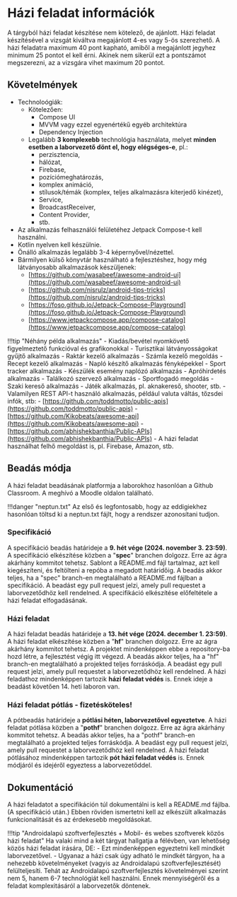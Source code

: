 # Házi feladat információk

A tárgyból házi feladat készítése nem kötelező, de ajánlott. 
Házi feladat készítésével a vizsgát kiváltva megajánlott 4-es vagy 5-ös szerezhető. 
A házi feladatra maximum 40 pont kapható, amiből a megajánlott jegyhez minimum 25 pontot el kell érni. 
Akinek nem sikerül ezt a pontszámot megszerezni, az a vizsgára vihet maximum 20 pontot.

## Követelmények

-	Technoloógiák:
	-	Kötelezően:
		-	Compose UI
		-	MVVM vagy ezzel egyenértékű egyéb architektúra
		-	Dependency Injection
	-	Legalább **3 komplexebb** technológia használata, melyet **minden esetben a laborvezető dönt el, hogy elégséges-e**, pl.:
		-	perzisztencia, 
		-	hálózat, 
		-	Firebase,
		-	pozíciómeghatározás, 
		-	komplex animáció, 
		-	stílusok/témák (komplex, teljes alkalmazásra kiterjedő kinézet),
		-	Service, 
		-	BroadcastReceiver, 
		-	Content Provider, 
		-	stb.
-	Az alkalmazás felhasználói felületéhez Jetpack Compose-t kell használni.
-	Kotlin nyelven kell készülnie.
-	Önálló alkalmazás legalább 3-4 képernyővel/nézettel.
-	Bármilyen külső könyvtár használható a fejlesztéshez, hogy még látványosabb alkalmazások készüljenek:
	-	[https://github.com/wasabeef/awesome-android-ui](https://github.com/wasabeef/awesome-android-ui)
	-	[https://github.com/nisrulz/android-tips-tricks](https://github.com/nisrulz/android-tips-tricks)
	-	[https://foso.github.io/Jetpack-Compose-Playground](https://foso.github.io/Jetpack-Compose-Playground)
	-	[https://www.jetpackcompose.app/compose-catalog](https://www.jetpackcompose.app/compose-catalog)


!!!tip "Néhány példa alkalmazás"
	-	Kiadás/bevétel nyomkövető figyelmeztető funkcióval és grafikonokkal
	-	Turisztikai látványosságokat gyűjtő alkalmazás
	-	Raktár kezelő alkalmazás
	-	Számla kezelő megoldás
	-	Recept kezelő alkalmazás
	-	Napló készítő alkalmazás fényképekkel
	-	Sport tracker alkalmazás
	-	Készülék esemény naplózó alkalmazás
	-	Apróhirdetés alkalmazás
	-	Találkozó szervező alkalmazás
	-	Sportfogadó megoldás
	-	Szaki kereső alkalmazás
	-	Játék alkalmazás, pl. aknakereső, shooter, stb.
	-	Valamilyen REST API-t használó alkalmazás, például valuta váltás, tőzsdei infók, stb:
		-	[https://github.com/toddmotto/public-apis](https://github.com/toddmotto/public-apis)
		-	[https://github.com/Kikobeats/awesome-api](https://github.com/Kikobeats/awesome-api)
		-	[https://github.com/abhishekbanthia/Public-APIs](https://github.com/abhishekbanthia/Public-APIs)
	-	A házi feladat használhat felhő megoldást is, pl. Firebase, Amazon, stb.

## Beadás módja

A házi feladat beadásának platformja a laborokhoz hasonlóan a Github Classroom. A meghívó a Moodle oldalon található.

!!!danger "neptun.txt"
	Az első és legfontosabb, hogy az eddigiekhez hasonlóan töltsd ki a neptun.txt fájlt, hogy a rendszer azonosítani tudjon.

### Specifikáció

A specifikáció beadás határideje a **9. hét vége (2024. november 3. 23:59)**.
A specifikáció elkészítése közben a "**spec**" branchen dolgozz. Erre az ágra akárhány kommitot tehetsz.
Sablont a README.md fájl tartalmaz, azt kell kiegészíteni, és feltölteni a repóba a megadott határidőig.
A beadás akkor teljes, ha a "spec" branch-en megtalálható a README.md fájlban a specifikáció. A beadást egy pull request jelzi, amely pull requestet a laborvezetődhöz kell rendelned.
A specifikáció elkészítése előfeltétele a házi feladat elfogadásának.

### Házi feladat

A házi feladat beadás határideje a **13. hét vége (2024. december 1. 23:59)**.
A házi feladat elkészítése közben a "**hf**" branchen dolgozz. Erre az ágra akárhány kommitot tehetsz. 
A projektet mindenképpen ebbe a repository-ba hozd létre, a fejlesztést végig itt végezd.
A beadás akkor teljes, ha a "hf" branch-en megtalálható a projekted teljes forráskódja. A beadást egy pull request jelzi, amely pull requestet a laborvezetődhöz kell rendelned.
A házi feladathoz mindenképpen tartozik **házi feladat védés** is. Ennek ideje a beadást követően 14. heti laboron van.

### Házi feladat pótlás - fizetésköteles!

A pótbeadás határideje a **pótlási héten, laborvezetővel egyeztetve**.
A házi feladat pótlása közben a "**pothf**" branchen dolgozz. Erre az ágra akárhány kommitot tehetsz. 
A beadás akkor teljes, ha a "pothf" branch-en megtalálható a projekted teljes forráskódja. A beadást egy pull request jelzi, amely pull requestet a laborvezetődhöz kell rendelned.
A házi feladat pótlásához mindenképpen tartozik **pót házi feladat védés** is. Ennek módjáról és idejéről egyeztess a laborvezetőddel.

## Dokumentáció

A házi feladatot a specifikáción túl dokumentálni is kell a README.md fájlba. (A specifikáció után.) Ebben röviden ismertetni kell az elkészült alkalmazás funkcionalitását és az érdekesebb megoldásokat.

!!!tip "Androidalapú szoftverfejlesztés + Mobil- és webes szoftverek közös házi feladat"
	Ha valaki mind a két tárgyat hallgatja a félévben, van lehetőség közös házi feladat írására, DE:
	- Ezt mindenképpen egyeztetni kell mindkét laborvezetővel.
	- Ugyanaz a házi csak úgy adható le mindkét tárgyon, ha a nehezebb követelményeket (vagyis az Androidalapú szoftverfejlesztését) felülteljesíti. Tehát az Androidalapú szoftverfejlesztés követelményei szerint nem 5, hanem 6-7 technológiát kell használni. Ennek mennyiségéről és a feladat komplexitásáról a laborvezetők döntenek.